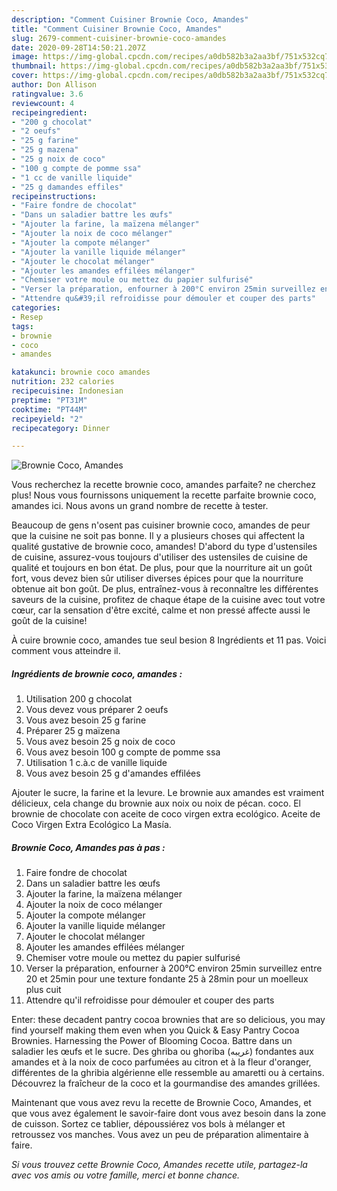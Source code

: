 ```yaml
---
description: "Comment Cuisiner Brownie Coco, Amandes"
title: "Comment Cuisiner Brownie Coco, Amandes"
slug: 2679-comment-cuisiner-brownie-coco-amandes
date: 2020-09-28T14:50:21.207Z
image: https://img-global.cpcdn.com/recipes/a0db582b3a2aa3bf/751x532cq70/brownie-coco-amandes-photo-principale-de-la-recette.jpg
thumbnail: https://img-global.cpcdn.com/recipes/a0db582b3a2aa3bf/751x532cq70/brownie-coco-amandes-photo-principale-de-la-recette.jpg
cover: https://img-global.cpcdn.com/recipes/a0db582b3a2aa3bf/751x532cq70/brownie-coco-amandes-photo-principale-de-la-recette.jpg
author: Don Allison
ratingvalue: 3.6
reviewcount: 4
recipeingredient:
- "200 g chocolat"
- "2 oeufs"
- "25 g farine"
- "25 g mazena"
- "25 g noix de coco"
- "100 g compte de pomme ssa"
- "1 cc de vanille liquide"
- "25 g damandes effiles"
recipeinstructions:
- "Faire fondre de chocolat"
- "Dans un saladier battre les œufs"
- "Ajouter la farine, la maïzena mélanger"
- "Ajouter la noix de coco mélanger"
- "Ajouter la compote mélanger"
- "Ajouter la vanille liquide mélanger"
- "Ajouter le chocolat mélanger"
- "Ajouter les amandes effilées mélanger"
- "Chemiser votre moule ou mettez du papier sulfurisé"
- "Verser la préparation, enfourner à 200°C environ 25min surveillez entre 20 et 25min pour une texture fondante 25 à 28min pour un moelleux plus cuit"
- "Attendre qu&#39;il refroidisse pour démouler et couper des parts"
categories:
- Resep
tags:
- brownie
- coco
- amandes

katakunci: brownie coco amandes 
nutrition: 232 calories
recipecuisine: Indonesian
preptime: "PT31M"
cooktime: "PT44M"
recipeyield: "2"
recipecategory: Dinner

---
```



![Brownie Coco, Amandes](https://img-global.cpcdn.com/recipes/a0db582b3a2aa3bf/751x532cq70/brownie-coco-amandes-photo-principale-de-la-recette.jpg)

Vous recherchez la recette brownie coco, amandes parfaite? ne cherchez plus! Nous vous fournissons uniquement la recette parfaite brownie coco, amandes ici. Nous avons un grand nombre de recette à tester.

Beaucoup de gens n'osent pas cuisiner brownie coco, amandes de peur que la cuisine ne soit pas bonne. Il y a plusieurs choses qui affectent la qualité gustative de brownie coco, amandes! D'abord du type d'ustensiles de cuisine, assurez-vous toujours d'utiliser des ustensiles de cuisine de qualité et toujours en bon état. De plus, pour que la nourriture ait un goût fort, vous devez bien sûr utiliser diverses épices pour que la nourriture obtenue ait bon goût. De plus, entraînez-vous à reconnaître les différentes saveurs de la cuisine, profitez de chaque étape de la cuisine avec tout votre cœur, car la sensation d'être excité, calme et non pressé affecte aussi le goût de la cuisine!

<!--inarticleads1-->

À cuire brownie coco, amandes tue seul besion 8 Ingrédients et 11 pas. Voici comment vous atteindre il.

##### Ingrédients de brownie coco, amandes :

1. Utilisation 200 g chocolat
1. Vous devez vous préparer 2 oeufs
1. Vous avez besoin 25 g farine
1. Préparer 25 g maïzena
1. Vous avez besoin 25 g noix de coco
1. Vous avez besoin 100 g compte de pomme ssa
1. Utilisation 1 c.à.c de vanille liquide
1. Vous avez besoin 25 g d&#39;amandes effilées


Ajouter le sucre, la farine et la levure. Le brownie aux amandes est vraiment délicieux, cela change du brownie aux noix ou noix de pécan. coco. El brownie de chocolate con aceite de coco virgen extra ecológico. Aceite de Coco Virgen Extra Ecológico La Masía. 

<!--inarticleads2-->

##### Brownie Coco, Amandes pas à pas :

1. Faire fondre de chocolat
1. Dans un saladier battre les œufs
1. Ajouter la farine, la maïzena mélanger
1. Ajouter la noix de coco mélanger
1. Ajouter la compote mélanger
1. Ajouter la vanille liquide mélanger
1. Ajouter le chocolat mélanger
1. Ajouter les amandes effilées mélanger
1. Chemiser votre moule ou mettez du papier sulfurisé
1. Verser la préparation, enfourner à 200°C environ 25min surveillez entre 20 et 25min pour une texture fondante 25 à 28min pour un moelleux plus cuit
1. Attendre qu&#39;il refroidisse pour démouler et couper des parts


Enter: these decadent pantry cocoa brownies that are so delicious, you may find yourself making them even when you Quick &amp; Easy Pantry Cocoa Brownies. Harnessing the Power of Blooming Cocoa. Battre dans un saladier les œufs et le sucre. Des ghriba ou ghoriba (غريبه) fondantes aux amandes et à la noix de coco parfumées au citron et à la fleur d&#39;oranger, différentes de la ghribia algérienne elle ressemble au amaretti ou à certains. Découvrez la fraîcheur de la coco et la gourmandise des amandes grillées. 

<!--inarticleads1-->

<p>
Maintenant que vous avez revu la recette de Brownie Coco, Amandes, et que vous avez également le savoir-faire dont vous avez besoin dans la zone de cuisson. Sortez ce tablier, dépoussiérez vos bols à mélanger et retroussez vos manches. Vous avez un peu de préparation alimentaire à faire.
</p>

<p>
<i>Si vous trouvez cette Brownie Coco, Amandes recette utile, partagez-la avec vos amis ou votre famille, merci et bonne chance.</i>
</p>
